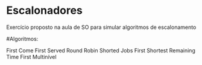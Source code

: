 # Escalonadores
Exercício proposto na aula de SO para simular algoritmos de escalonamento

#Algoritmos:

First Come First Served
Round Robin
Shorted Jobs First
Shortest Remaining Time First
Multinível
